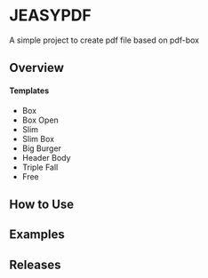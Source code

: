 # JEASYPDF
A simple project to create pdf file based on pdf-box


## Overview

#### Templates

- Box
- Box Open
- Slim
- Slim Box
- Big Burger
- Header Body
- Triple Fall
- Free

## How to Use


## Examples


## Releases

